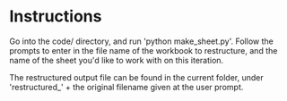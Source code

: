 # Instructions

Go into the code/ directory, and run 'python make_sheet.py'. Follow the prompts
to enter in the file name of the workbook to restructure, and the name of the sheet
you'd like to work with on this iteration.

The restructured output file can be found in the current folder, under
'restructured_' + the original filename given at the user prompt.
